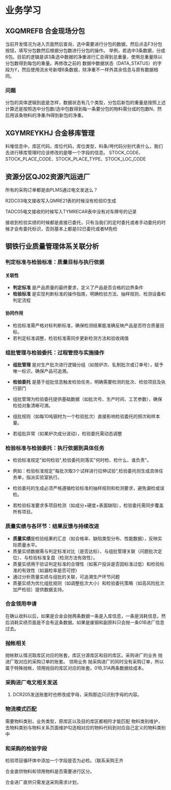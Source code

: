 # 业务学习

## XGQMREFB 合金现场分包

当前开发情况为进入页面然后查询，选中需要进行分包的数据，然后点击F3分包按钮，填写分包数然后根据分包数进行分包的操作。
举例，若选中3条数据，分成6包。目前的逻辑是讲3条选中数据的净重进行汇总得到总重量，使用总重量除以分包数得到每包的重量。再修改之前的
数据中数据状态（DATA_STATUS）的字段为Y，然后使用流水号新增6条数据，除净重不一样外其余信息与原有数据相同。

### 问题

分包的具体逻辑到底是怎样，数据状态有几个类型，分包后新包的重量是按照上述计算还是按照选中分包数/选中包数得到每一条要分包的物料需分成的包数N，然后用该条物料的净重/N得到新包的净重。

## XGYMREYKHJ 合金移库管理

料堆信息中，库区代码，库位代码，库位类型，料条/垮代码分别代表什么，我们去进行移库管理时应该修改的是哪一个字段的信息。
STOCK_CODE、STOCK_PLACE_CODE、STOCK_PLACE_TYPE、STOCK_LOC_CODE

## 资源分区QJ02资源汽运进厂

所有的采购订单都是由PLMS通过电文发送么？

R2DC03电文接收写入QMRE21表的时候没有检验ID生成

TADC05电文接收的时候写入TYMRECAR表中没有对车牌号的记录

接收到检验实绩的时候都是直接已委托，只有当我们的定时委托或者手动委托的时候才会有委托标识，否则基本上都是02已委托或者M免检

## 钢铁行业质量管理体系关联分析

### 判定标准与检验标准：质量目标与执行依据

#### 关联性

- **判定标准** 是产品质量的最终要求，定义了产品是否合格的边界条件
- **检验标准** 是实现判断标准的操作指南，明确检验方法、抽样规则、检测设备和判定流程

#### 协同作用

- 检验标准需严格对标判断标准，确保检测结果能准确反映产品是否符合质量目标。
- 若判定标准调整，检验标准需同步更新检测方法和验收阈值

### 组批管理与检验委托：过程管控与实施操作

- **组批管理** 是对生产批次进行逻辑分组（如按炉次、轧制批次或订单号），赋予唯一标识，确保产品可追溯。
- **检验委托** 是基于组批信息触发检验任务，明确需要检测的批次、检验项目及执行部门

- 组批管理为检验委托提供基础数据（如批次号、生产时间、工艺参数），确保检验对象清晰可溯。
- 组批规则（如每10吨钢材为一个检验批次）直接影响检验委托的频次和样本量。
- 若组批异常（如某炉次成分波动），检验委托需动态调整

### 检验标准与检验委托：执行依据到具体任务

- 检验标准规定"如何检验",检验委托则落实"何时检、检什么、谁负责"。
- 例如：检验标准规定"每批次取3个试样进行拉伸试验",检验委托则生成具体任务单，指派实验室执行。

- 检验委托的生成必须严格遵循检验标准的抽样规则和检测要求，避免漏检或误检。
- 若检验标准要求多项目检测（如成分+硬度+表面缺陷），检验委托需同步覆盖所有项目。

### 质量实绩与各环节：结果反馈与持续改进

- **质量实绩**是检验结果的汇总（如合格率、缺陷类型分布、性能数据），反映实际质量水平。
- 质量实绩数据需与判定标准对比（是否达标）、与组批管理关联（问题批次定位）、与检验标准复盘（检测方法有效性）。
- 质量实绩用于验证判定标准的合理性（如客户投诉是否因标准过低）和检验标准的有效性（如漏检率是否可控）
- 通过分析质量实绩与组批的关联，可追溯生产环节问题
- 质量实绩为优化组批规则（如调整批次大小）和检验委托策略（如高风险批次加严检验）提供数据支持。

### 合金领用申请

在确认收料以后，如果是合金会抛两条数据一条是入库信息，一条是消耗信息，然后消耗实绩页面是不会有这条数据。如果是废钢和副原料只会抛一条01B进厂信息过去。

### 抛帐相关

抛帐默认情况取库区对应的账套，库区分源库区和目的库区。采购进厂的业务 抛进厂取对应的采购订单的账套。
领用业务 抛采购进厂的同时没有采购订单，所以属于特殊抛帐，领用抛目的库区对应的账套。01B,31A两条数据给成本。

### 采购进厂电文相关发送

1. DCR205发送账套时也修改成字母，采购那边只识别字母的内容。

### 物流模式匹配

需要物料类别，业务类型，原库区以及目的库区都相符才能匹配
物料类别维护，去物料类别与物料关系页面维护勾选相对应的物料代码到对应自己定义的物料类别中

### 和采购的检验字段

检验项目循环体中添加一个字段是否为必检。（联系采购王齐

合金直供物料和领用物料是否需要进行区分。

合金进厂直供只需发送采购需求计划，
